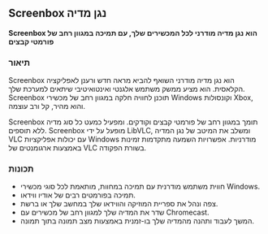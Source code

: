 <!-- Markdown version of store listing for localization. -->
<!-- Feel free to adapt or modify key points if necessary. -->
## Screenbox נגן מדיה

**Screenbox הוא נגן מדיה מודרני לכל המכשירים שלך, עם תמיכה במגוון רחב של פורמטי קבצים**

### תיאור

Screenbox הוא נגן מדיה מודרני השואף להביא מראה חדש ורענן לאפליקציה הקלאסית. הוא מציע ממשק משתמש אלגנטי ואינטואיטיבי שיתאים למערכת שלך. Screenbox תוכנן לחוויה חלקה במגוון רחב של מכשירי Windows וקונסולות Xbox, והוא מהיר, קל ורב עוצמה.

Screenbox תומך במגוון רחב של פורמטי קבצים וקודקים. ומפעיל כמעט כל סוג מדיה ללא תוספים. Screenbox מופעל על ידי LibVLC, ומשלב את המיטב של נגן המדיה VLC עם יכולות אפליקציות Windows מודרניות. אפשרויות השמעה מתקדמות זמינות באמצעות ארגומנטים של VLC בשורת הפקודה.

### תכונות

- חווית משתמש מודרנית עם תמיכה במחוות, מותאמת לכל סוגי מכשירי Windows.
- תמיכה בפורמטים רבים של אודיו ווידאו.
- צפה ונהל את ספריית המוזיקה והווידאו שלך במחשב שלך או ברשת.
- שדר את המדיה שלך למגוון רחב של מכשירים עם Chromecast.
- המשך לעבוד ותהנה מהמדיה שלך בו-זמנית באמצעות מצב תמונה בתוך תמונה.
